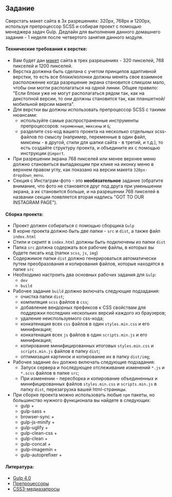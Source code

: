 ## Задание

Сверстать макет сайта в 3х разрешениях: 320px, 768px и 1200px, используя препроцессор SCSS и собирая проект с помощью менеджера задач Gulp. Дедлайн для выполнения данного домашнего задания - 1 неделя после четвертого занятия данного модуля.

#### Технические требования к верстке:
- Вам будет дан [макет](https://www.figma.com/file/OMxGUCGeJ18yGvPOL1awVQ/320px?node-id=0%3A1) сайта в трех разрешениях - 320 пикселей, 768 пикселей и 1200 пикселей. 
- Верстка должена быть сделана с учетом принципов адаптивной верстки, то есть все блоки/колонки должны менять свое взаимное расположение когда разрешение экрана становится сликшом мало, чтобы они могли располагаться на одной линии. Общее правило: "Если блоки уже не могут располагаться рядом так, как на декстопной версии, то они должны становится так, как планшетной/мобильной версии макета".
- Для  верстки вы должны использовать препроцессор SCSS с такими нюансами:
   - используйте самые распространенные инструменты препроцессоров: `переменные`, `миксины` и `&`;
   - разделите css-код вашего проекта на несколько отдельных scss-файлов по смыслу (например, переменные в один файл, миксины - в другой, стили для шапки сайта - в третий, и т.д.), то есть создайте структуру проекта, и объедините их с помощью инструкции `@import`.
- При разрешении экрана 768 пикселей или менее верхнее меню должно становиться выпадающим при клике на иконку меню в верхнем правом углу, как показано на версии макета `320px-dropdown_menu`. 
- Секция с Инстаграм-фото - это <strong>необязательное</strong> задание (обратите внимание, что фото не становятся друг под друга при уменьшении экрана, а их становится больше, и на разрешении 768 пикселей в названии секции появляется вторая надпись "GOT TO OUR INSTAGRAM PAGE").

#### Сборка проекта:
 - Проект должен собираться с помощью сборщика `Gulp`
 - В корне проекта должно быть две папки - `src` и `dist`, а также файл `index.html` 
 - Стили и скрипт в `index.html` должны быть подключены из папки `dist`
 - Папка `src` должна содержать все рабочие файлы, в которых вы будете писать код (папки `scss`, `js`, `img`)
 - Содержимое папки `dist` должно генерироваться автоматически путем преобразования и копирования файлов, которые находятся в папке `src`
 - Необходимо настроить два основных рабочих задания для `Gulp`:
   - `dev`
   - `build`
 - Рабочее задание `build` должно включать следующие подзадания:
   - очистка папки `dist`;
   - компиляция `scss` файлов в `css`;
   - добавление вендорных префиксов к CSS свойствам для поддержки последних нескольких версий каждого из браузеров;
   - удаление неиспользуемого css-кода;
   - конкатенация всех `css` файлов в один `styles.min.css` и его минификация;
   - конкатенация всех `js` файлов в один `scripts.min.js` и его минификация;   
   - копирование минифицированных итоговых `styles.min.css` и `scripts.min.js` файлов в папку `dist`;
   - оптимизация картинок и копирование их в папку `dist/img`;
 - Рабочее задание `dev` должно включать следующие подзадания:
   - Запуск сервера и последующее отслеживание изменений `*.js` и `*.scss` файлов в папке `src`;
   - При изменении - пересборка и копирование объединенных и минифицированных файлов `styles.min.css` и `scripts.min.js` в папку `dist`, перезагрузка вашей html-страницы.
 - При сборке проекта можно использовать любые `npm` пакеты, но большинство нужного функционала вы найдете в следующих:
   - gulp +
   - gulp-sass +
   - browser-sync +
   - gulp-js-minify +
   - gulp-uglify +
   - gulp-clean-css +
   - gulp-clean +
   - gulp-concat +
   - gulp-imagemin +
   - gulp-autoprefixer +

#### Литература:
- [Gulp 4.0](https://andreyolegovich.ru/IT/gulp/)
- [Препроцессоры](https://dan-it.gitlab.io/fe-book/advanced_frontend/lesson10_preprocessors/preprocessors.html)
- [CSS3-медиазапросы](https://html5book.ru/css3-mediazaprosy/)
